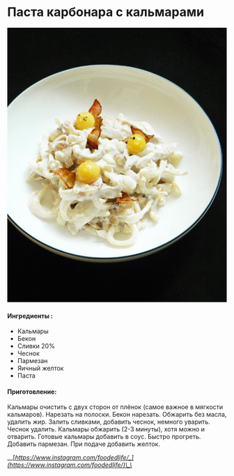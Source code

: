 # Паста карбонара с кальмарами

![](../../pics/24125193_514244952267928_4917490580415578112_n-1.jpg)

#### Ингредиенты :

* Кальмары
* Бекон
* Сливки 20%
* Чеснок
* Пармезан
* Яичный желток
* Паста

#### Приготовление:

Кальмары очистить с двух сторон от плёнок \(самое важное в мягкости кальмаров\). Нарезать на полоски. Бекон нарезать. Обжарить без масла, удалить жир. Залить сливками, добавить чеснок, немного уварить. Чеснок удалить. Кальмары обжарить \(2-3 минуты\), хотя можно и отварить. Готовые кальмары добавить в соус. Быстро прогреть. Добавить пармезан. При подаче добавить желток.

\_\_[_https://www.instagram.com/foodedlife/_](https://www.instagram.com/foodedlife/)\_\_

